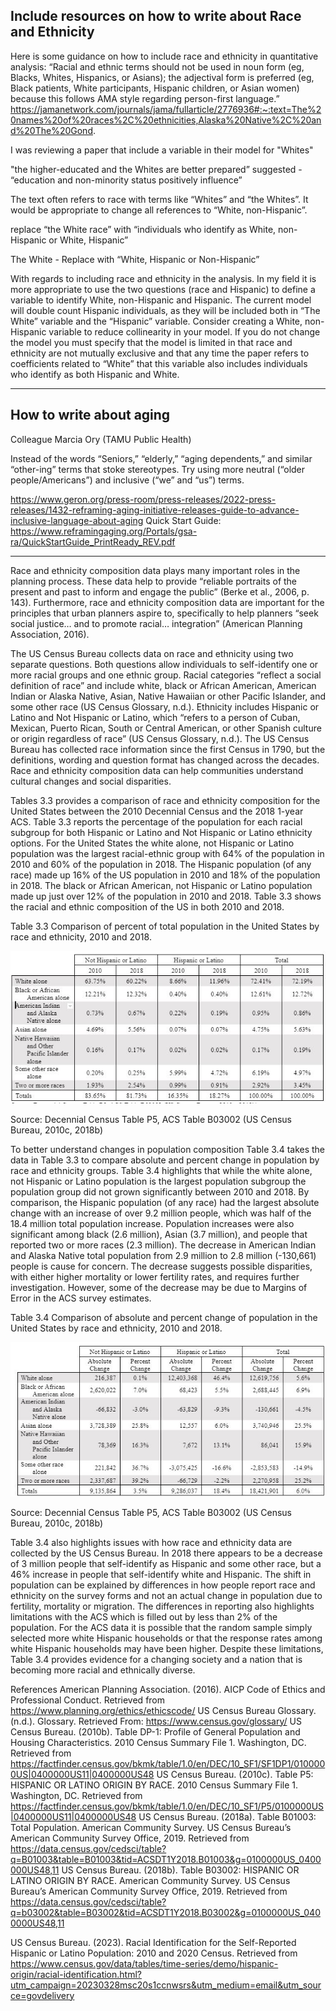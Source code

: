 ## Include resources on how to write about Race and Ethnicity


Here is some guidance on how to include race and ethnicity in quantitative analysis:
“Racial and ethnic terms should not be used in noun form (eg, Blacks, Whites, Hispanics, or Asians); the adjectival form is preferred (eg, Black patients, White participants, Hispanic children, or Asian women) because this follows AMA style regarding person-first language.” 
https://jamanetwork.com/journals/jama/fullarticle/2776936#:~:text=The%20names%20of%20races%2C%20ethnicities,Alaska%20Native%2C%20and%20The%20Gond. 



I was reviewing a paper that include a variable in their model for "Whites"

"the higher-educated and the Whites are better prepared” suggested - “education and non-minority status positively influence”

The text often refers to race with terms like “Whites” and “the Whites”. It would be appropriate to change all references to “White, non-Hispanic”.

replace “the White race” with “individuals who identify as White, non-Hispanic or White, Hispanic”


The White - Replace with “White, Hispanic or Non-Hispanic”

With regards to including race and ethnicity in the analysis. In my field it is more appropriate to use the two questions (race and Hispanic) to define a variable to identify White, non-Hispanic and Hispanic. The current model will double count Hispanic individuals, as they will be included both in “The White” variable and the “Hispanic” variable. Consider creating a White, non-Hispanic variable to reduce collinearity in your model. If you do not change the model you must specify that the model is limited in that race and ethnicity are not mutually exclusive and that any time the paper refers to coefficients related to “White” that this variable also includes individuals who identify as both Hispanic and White.

-----
## How to write about aging
Colleague Marcia Ory (TAMU Public Health)

Instead of the words “Seniors,” “elderly,” “aging dependents,” and similar “other-ing” terms that stoke stereotypes. Try using more neutral (“older people/Americans”) and inclusive (“we” and “us”) terms.

https://www.geron.org/press-room/press-releases/2022-press-releases/1432-reframing-aging-initiative-releases-guide-to-advance-inclusive-language-about-aging
Quick Start Guide: https://www.reframingaging.org/Portals/gsa-ra/QuickStartGuide_PrintReady_REV.pdf 

----- 

Race and ethnicity composition data plays many important roles in the planning process. These data help to provide “reliable portraits of the present and past to inform and engage the public” (Berke et al., 2006, p. 143). Furthermore, race and ethnicity composition data are important for the principles that urban planners aspire to, specifically to help planners “seek social justice… and to promote racial… integration” (American Planning Association, 2016).

The US Census Bureau collects data on race and ethnicity using two separate questions. Both questions allow individuals to self-identify one or more racial groups and one ethnic group. Racial categories “reflect a social definition of race” and include white, black or African American, American Indian or Alaska Native, Asian, Native Hawaiian or other Pacific Islander, and some other race (US Census Glossary, n.d.). Ethnicity includes Hispanic or Latino and Not Hispanic or Latino, which “refers to a person of Cuban, Mexican, Puerto Rican, South or Central American, or other Spanish culture or origin regardless of race” (US Census Glossary, n.d.). The US Census Bureau has collected race information since the first Census in 1790, but the definitions, wording and question format has changed across the decades. Race and ethnicity composition data can help communities understand cultural changes and social disparities.

Tables 3.3 provides a comparison of race and ethnicity composition for the United States between the 2010 Decennial Census and the 2018 1-year ACS. Table 3.3 reports the percentage of the population for each racial subgroup for both Hispanic or Latino and Not Hispanic or Latino ethnicity options. For the United States the white alone, not Hispanic or Latino population was the largest racial-ethnic group with 64% of the population in 2010 and 60% of the population in 2018. The Hispanic population (of any race) made up 16% of the US population in 2010 and 18% of the population in 2018. The black or African American, not Hispanic or Latino population made up just over 12% of the population in 2010 and 2018. Table 3.3 shows the racial and ethnic composition of the US in both 2010 and 2018.

Table 3.3 Comparison of percent of total population in the United States by race and ethnicity, 2010 and 2018.

![Table example race and ethnicity](https://raw.githubusercontent.com/npr99/PLANNINGMETHODS_BOOK/main/.github/images/Rosenheim_2019_RaceEthnicity_Table1.JPG)

Source: Decennial Census Table P5, ACS Table B03002 (US Census Bureau, 2010c, 2018b)

To better understand changes in population composition Table 3.4 takes the data in Table 3.3 to compare absolute and percent change in population by race and ethnicity groups. Table 3.4 highlights that while the white alone, not Hispanic or Latino population is the largest population subgroup the population group did not grown significantly between 2010 and 2018. By comparison, the Hispanic population (of any race) had the largest absolute change with an increase of over 9.2 million people, which was half of the 18.4 million total population increase. Population increases were also significant among black (2.6 million), Asian (3.7 million), and people that reported two or more races (2.3 million). The decrease in American Indian and Alaska Native total population from 2.9 million to 2.8 million (-130,661) people is cause for concern. The decrease suggests possible disparities, with either higher mortality or lower fertility rates, and requires further investigation. However, some of the decrease may be due to Margins of Error in the ACS survey estimates.  

Table 3.4 Comparison of absolute and percent change of population in the United States by race and ethnicity, 2010 and 2018.

![Table example race and ethnicity](https://raw.githubusercontent.com/npr99/PLANNINGMETHODS_BOOK/main/.github/images/Rosenheim_2019_RaceEthnicity_Table2.JPG)

Source: Decennial Census Table P5, ACS Table B03002 (US Census Bureau, 2010c, 2018b)



Table 3.4 also highlights issues with how race and ethnicity data are collected by the US Census Bureau. In 2018 there appears to be a decrease of 3 million people that self-identify as Hispanic and some other race, but a 46% increase in people that self-identify white and Hispanic. The shift in population can be explained by differences in how people report race and ethnicity on the survey forms and not an actual change in population due to fertility, mortality or migration. The differences in reporting also highlights limitations with the ACS which is filled out by less than 2% of the population. For the ACS data it is possible that the random sample simply selected more white Hispanic households or that the response rates among white Hispanic households may have been higher. Despite these limitations, Table 3.4 provides evidence for a changing society and a nation that is becoming more racial and ethnically diverse. 



References
American Planning Association. (2016). AICP Code of Ethics and Professional Conduct. Retrieved from https://www.planning.org/ethics/ethicscode/
US Census Bureau Glossary. (n.d.). Glossary. Retrieved From: https://www.census.gov/glossary/
US Census Bureau. (2010b). Table DP-1: Profile of General Population and Housing Characteristics. 2010 Census Summary File 1. Washington, DC. Retrieved from https://factfinder.census.gov/bkmk/table/1.0/en/DEC/10_SF1/SF1DP1/0100000US|0400000US11|0400000US48 
US Census Bureau. (2010c). Table P5: HISPANIC OR LATINO ORIGIN BY RACE. 2010 Census Summary File 1. Washington, DC. Retrieved from https://factfinder.census.gov/bkmk/table/1.0/en/DEC/10_SF1/P5/0100000US|0400000US11|0400000US48
US Census Bureau. (2018a). Table B01003: Total Population. American Community Survey. US Census Bureau’s American Community Survey Office, 2019. Retrieved from https://data.census.gov/cedsci/table?q=B01003&table=B01003&tid=ACSDT1Y2018.B01003&g=0100000US_0400000US48,11
US Census Bureau. (2018b). Table B03002: HISPANIC OR LATINO ORIGIN BY RACE. American Community Survey. US Census Bureau’s American Community Survey Office, 2019. Retrieved from https://data.census.gov/cedsci/table?q=b03002&table=B03002&tid=ACSDT1Y2018.B03002&g=0100000US_0400000US48,11

US Census Bureau. (2023). Racial Identification for the Self-Reported Hispanic or Latino Population: 2010 and 2020 Census. Retrieved from https://www.census.gov/data/tables/time-series/demo/hispanic-origin/racial-identification.html?utm_campaign=20230328msc20s1ccnwsrs&utm_medium=email&utm_source=govdelivery